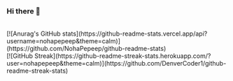 ### Hi there 👋

<br>
[![Anurag's GitHub stats](https://github-readme-stats.vercel.app/api?username=nohapepeep&theme=calm)](https://github.com/NohaPepeep/github-readme-stats)
<br>
[![GitHub Streak](https://github-readme-streak-stats.herokuapp.com/?user=nohapepeep&theme=calm)](https://github.com/DenverCoder1/github-readme-streak-stats)
